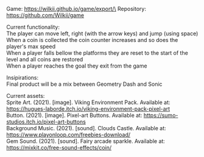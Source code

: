 Game: https://wilkii.github.io/game/export/\
Repository: https://github.com/Wilkii/game

Current functionality: \
The player can move left, right (with the arrow keys) and jump (using space) \
When a coin is collected the coin counter increases and so does the player's max speed  \
When a player falls bellow the platforms they are reset to the start of the level and all coins are restored \
When a player reaches the goal they exit from the game

Insipirations: \
Final product will be a mix between Geometry Dash and Sonic

Current assets: \
Sprite Art. (2021). [image]. Viking Environment Pack. Available at: https://hugues-laborde.itch.io/viking-environment-pack-pixel-art \
Button. (2021). [image]. Pixel-art Buttons. Available at: https://sumo-studios.itch.io/pixel-art-buttons \
Background Music. (2021). [sound]. Clouds Castle. Available at: https://www.playonloop.com/freebies-download/ \
Gem Sound. (2021). [sound]. Fairy arcade sparkle. Available at: https://mixkit.co/free-sound-effects/coin/
